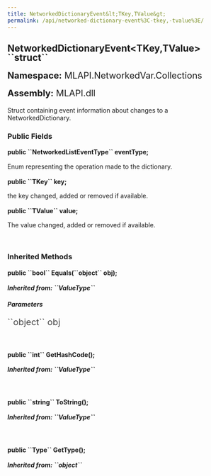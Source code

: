 ```yaml
---
title: NetworkedDictionaryEvent&lt;TKey,TValue&gt;
permalink: /api/networked-dictionary-event%3C-tkey,-tvalue%3E/
---
```


<div style="line-height: 1;">
	<h2 markdown="1">NetworkedDictionaryEvent&lt;TKey,TValue&gt; ``struct``</h2>
	<p style="font-size: 20px;"><b>Namespace:</b> MLAPI.NetworkedVar.Collections</p>
	<p style="font-size: 20px;"><b>Assembly:</b> MLAPI.dll</p>
</div>
<p>Struct containing event information about changes to a NetworkedDictionary.</p>

<div>
	<h3 markdown="1">Public Fields</h3>
	<div style="line-height: 1;">
		<h4 markdown="1"><b>public ``NetworkedListEventType<TKey,TValue>`` eventType;</b></h4>
		<p>Enum representing the operation made to the dictionary.</p>
	</div>
	<div style="line-height: 1;">
		<h4 markdown="1"><b>public ``TKey`` key;</b></h4>
		<p>the key changed, added or removed if available.</p>
	</div>
	<div style="line-height: 1;">
		<h4 markdown="1"><b>public ``TValue`` value;</b></h4>
		<p>The value changed, added or removed if available.</p>
	</div>
</div>
<br>
<div>
	<h3 markdown="1">Inherited Methods</h3>
	<div style="line-height: 1;">
		<h4 markdown="1"><b>public ``bool`` Equals(``object`` obj);</b></h4>
		<h5 markdown="1">Inherited from: ``ValueType``</h5>
		<h5><b>Parameters</b></h5>
		<div>
			<p style="font-size: 20px; color: #444;" markdown="1">``object`` obj</p>
		</div>
	</div>
	<br>
	<div style="line-height: 1;">
		<h4 markdown="1"><b>public ``int`` GetHashCode();</b></h4>
		<h5 markdown="1">Inherited from: ``ValueType``</h5>
	</div>
	<br>
	<div style="line-height: 1;">
		<h4 markdown="1"><b>public ``string`` ToString();</b></h4>
		<h5 markdown="1">Inherited from: ``ValueType``</h5>
	</div>
	<br>
	<div style="line-height: 1;">
		<h4 markdown="1"><b>public ``Type`` GetType();</b></h4>
		<h5 markdown="1">Inherited from: ``object``</h5>
	</div>
</div>
<br>
